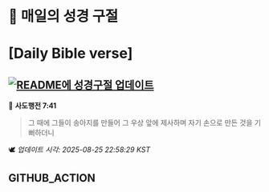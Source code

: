# 🙏 매일의 성경 구절
# [Daily Bible verse]
## [![README에 성경구절 업데이트](https://github.com/DONGSUKA/first_test/actions/workflows/update-readme-bible.yml/badge.svg)](https://github.com/DONGSUKA/first_test/actions/workflows/update-readme-bible.yml)
<!-- START_BIBLE_VERSE -->
📖 **사도행전 7:41**
> 그 때에 그들이 송아지를 만들어 그 우상 앞에 제사하며 자기 손으로 만든 것을 기뻐하더니

🕊️ _업데이트 시각: 2025-08-25 22:58:29 KST_
  <!-- END_BIBLE_VERSE -->
## GITHUB_ACTION
